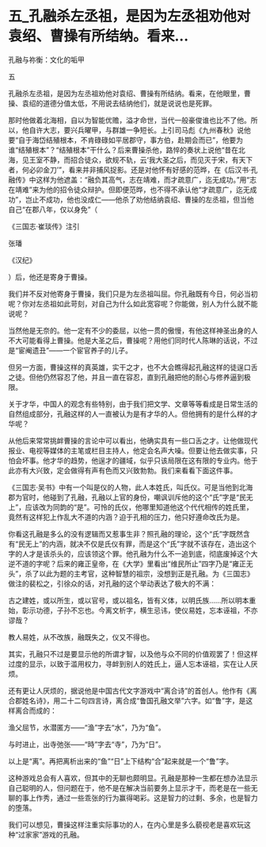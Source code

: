 # 五_孔融杀左丞祖，是因为左丞祖劝他对袁绍、曹操有所结纳。看来...

孔融与祢衡：文化的垢甲

五

孔融杀左丞祖，是因为左丞祖劝他对袁绍、曹操有所结纳。看来，在他眼里，曹操、袁绍的道德分值太低，不用说去结纳他们，就是说说也是死罪。

那时他做着北海相，自以为智能优赡，溢才命世，当代一般豪俊谁也比不了他。所以，他自许大志，要兴兵曜甲，与群雄一争短长。上引司马彪《九州春秋》说他要“自于海岱结殖根本，不肯碌碌如平居郡守，事方伯，赴期会而已”，他要为谁“结殖根本”？“结殖根本”干什么？后来曹操杀他，路悴的奏状上说他“昔在北海，见王室不静，而招合徒众，欲规不轨，云‘我大圣之后，而见灭于宋，有天下者，何必卯金刀’”，看来并非捕风捉影。还是对他怀有好感的范晔，在《后汉书·孔融传》中这样为他遮盖：“融负其高气，志在靖难，而才疏意广，迄无成功。”用“志在靖难”来为他的招令徒众辩护。但即便范晔，也不得不承认他“才疏意广，迄无成功”，岂止不成功，他也没成仁——他杀了劝他结纳袁绍、曹操的左丞祖，但当他自己“在郡八年，仅以身免”（

《三国志·崔琰传》注引

张璠

《汉纪》

）后，他还是寄身于曹操。

我们并不反对他寄身于曹操，我们只是为左丞祖叫屈。你孔融既有今日，何必当初呢？你对左丞祖如此苛刻，对自己为什么如此宽容呢？你能做，别人为什么就不能说呢？

当然他是无奈的。他一定有不少的委屈，以他一贯的傲慢，有他这样神圣出身的人不大可能看得上曹操。他是大圣之后，曹操呢？用他们同时代人陈琳的话说，不过是“宦阉遗丑”——一个宦官养子的儿子。

但另一方面，曹操这样的真英雄，实干之才，也不大会瞧得起孔融这样的徒逞口舌之徒。但他仍然容忍了他，并且一直在容忍，直到孔融把他的耐心与修养逼到极限。

关于才华，中国人的观念有些特别，由于我们把文学、文章等等看成是日常生活的自然组成部分，孔融这样的人一直被认为是有才华的人。但他拥有的是什么样的才华呢？

从他后来常常挑衅曹操的言论中可以看出，他确实具有一些口舌之才。让他做现代报业、电视等媒体的主笔或栏目主持人，他定会名声大噪。但要让他去做实事，只怕会坏事。他才华的趋势，他逞才的疆域，似乎只该局限在这有限的专业内。他于此亦有大兴致，定会做得有声有色而又兴致勃勃。我们来看看下面这件事。

《三国志·吴书》中有一个叫是仪的人物，此人本姓氏，叫氏仪。可是当他到北海郡为官时，他碰到了孔融，孔融以上官的身份，嘲讽训斥他的这个“氏”字是“民无上”，应该改为同韵的“是”。可怜的氏仪，他哪里知道他这个代代相传的姓氏里，竟然有这样犯上作乱大不道的内涵？迫于孔相的压力，他只好遵命改氏为是。

你看这孔融是多么的没有逻辑而又惹事生非？照孔融的理论，这个“氏”字既然含有“民无上”的内涵，就决不仅是氏仪有罪，而是这个“氏”字就不该存在，造出这个字的人才是该杀头的，应该领这个罪。他孔融为什么不一追到底，彻底废掉这个大逆不道的字呢？后来的雍正皇帝，在《大学》里看出“维民所止”四字乃是“雍正无头”，杀了以此为题的主考官，这种智慧的祖宗，没想到正是孔融。为《三国志》做注的裴松之，引徐众的话，对孔融的这个举动表达了极大的不满：

古之建姓，或以所生，或以官号，或以祖名，皆有义体，以明氏族……所以明本重始，彰示功德，子孙不忘也。今离文析字，横生忌讳，使仪易姓，忘本诬祖，不亦谬哉？

教人易姓，从不改族，融既失之，仪又不得也。

其实，孔融只不过是要显示他的所谓才智，以及他与众不同的价值观罢了！但这样过度的显示，以致于滥用权力，寻衅到别人的姓氏上，逼人忘本诬祖，实在让人厌烦。

还有更让人厌烦的，据说他是中国古代文字游戏中“离合诗”的首创人。他作有《离合郡姓名诗》，用二十二句四言诗，离合成“鲁国孔融文举”六字。如“鲁”字，是这样离合而成的：

渔父屈节，水潜匿方——“渔”字去“水”，乃为“鱼”。

与时进止，出寺弛张——“時”字去“寺”，乃为“日”。

以上是“离”。再把离析出来的“鱼”“日”上下结构“合”起来就是一个“鲁”字。

这种游戏总会有人喜欢，但其中的无聊也颇明显。孔融是那种一生都在想办法显示自己聪明的人，但问题在于，他不是在解决当前要务上显示才干，而老是在一些无聊的事上作秀，通过一些乖张的行为赢得喝彩。这是智力的过剩、多余，也是智力的堕落。

我们可以想见，曹操这样注重实际事功的人，在内心里是多么藐视老是喜欢玩这种“过家家”游戏的孔融。